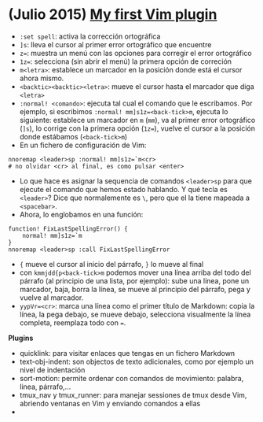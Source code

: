 # (Julio 2015) [My first Vim plugin](https://www.youtube.com/watch?v=lwD8G1P52Sk)

- `:set spell`: activa la corrección ortográfica
- `]s`: lleva el cursor al primer error ortográfico que encuentre
- `z=`: muestra un menú con las opciones para corregir el error ortográfico
- `1z=`: selecciona (sin abrir el menú) la primera opción de correción 
- `m<letra>`: establece un marcador en la posición donde está el cursor ahora mismo.
- `<backtic><backtic><letra>`: mueve el cursor hasta el marcador que diga `<letra>`
- `:normal! <comando>`: ejecuta tal cual el comando que le escribamos. Por
ejemplo, si escribimos `:normal! mm]s1z=<back-tick>m`, ejecuta lo siguiente:
establece un marcador en `m` (`mm`), va al primer error ortográfico (`]s`),
lo corrige con la primera opción (`1z=`), vuelve el cursor a la posición donde
estábamos (`<back-tick>m`)
- En un fichero de configuración de Vim:

```
nnoremap <leader>sp :normal! mm]s1z=`m<cr>
# no olvidar <cr> al final, es como pulsar <enter>
```

- Lo que hace es asignar la sequencia de comandos `<leader>sp` para que ejecute
el comando que hemos estado hablando. Y qué tecla es `<leader>`? Dice que
normalemente es `\`, pero que el la tiene mapeada a `<spacebar>`.
- Ahora, lo englobamos en una función:

```
function! FixLastSpellingError() {
    normal! mm]s1z=`m
}
nnoremap <leader>sp :call FixLastSpellingError
```

- `{` mueve el cursor al inicio del párrafo, `}` lo mueve al final
- con `kmmjdd{p<back-tick>m` podemos mover una línea arriba del todo del párrafo (al principio
de una lista, por ejemplo): sube una línea, pone un marcador, baja, borra la línea,
se mueve al principio del párrafo, pega y vuelve al marcador. 
- `yypVr=<cr>`: marca una línea como el primer título de Markdown: 
copia la línea, la pega debajo, se mueve debajo, selecciona
visualmente la línea completa, reemplaza todo con `=`.

**Plugins**
- quicklink: para visitar enlaces que tengas en un fichero Markdown
- text-obj-indent: son objectos de texto adicionales, como por ejemplo un nivel 
de indentación
- sort-motion: permite ordenar con comandos de movimiento: palabra, linea, párrafo,...
- tmux_nav y tmux_runner: para manejar sessiones de tmux desde Vim, abriendo
ventanas en Vim y enviando comandos a ellas
- 


